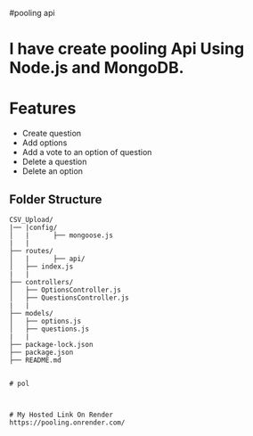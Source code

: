 #pooling api

<h1>I have create pooling Api Using Node.js and MongoDB.</h1>


# Features
- Create question
- Add options 
- Add a vote to an option of question
- Delete a question 
- Delete an option 


## Folder Structure
```
CSV_Upload/
|── |config/
│   |      ├── mongoose.js
|   |
├── routes/
│   |      ├── api/
│   ├── index.js
|   |
├── controllers/
│   ├── OptionsController.js
│   ├── QuestionsController.js
|   |
├── models/
│   ├── options.js
│   ├── questions.js
|   |
├── package-lock.json
├── package.json
├── README.md


#   p o l 
 
 

# My Hosted Link On Render
https://pooling.onrender.com/
